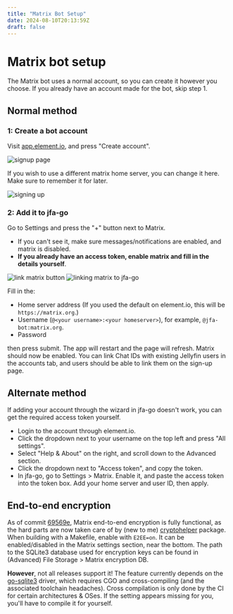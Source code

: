 ```yaml
---
title: "Matrix Bot Setup"
date: 2024-08-10T20:13:59Z
draft: false
---
```


# Matrix bot setup

The Matrix bot uses a normal account, so you can create it however you choose. If you already have an account made for the bot, skip step 1.

## Normal method

### 1: Create a bot account

Visit [app.element.io](https://app.element.io), and press "Create account".

![signup page](/matrix/1.png)

If you wish to use a different matrix home server, you can change it here. Make sure to remember it for later.

![signing up](/matrix/2.png)

### 2: Add it to jfa-go

Go to Settings and press the "+" button next to Matrix.
* If you can't see it, make sure messages/notifications are enabled, and matrix is disabled. 
* **If you already have an access token, enable matrix and fill in the details yourself**.

![link matrix button](/matrix/3.png)
![linking matrix to jfa-go](/matrix/4.png)

Fill in the:
* Home server address (If you used the default on element.io, this will be `https://matrix.org`.)
* Username (`@<your username>:<your homeserver>`), for example, `@jfa-bot:matrix.org`.
* Password

then press submit. The app will restart and the page will refresh. Matrix should now be enabled.
You can link Chat IDs with existing Jellyfin users in the accounts tab, and users should be able to link them on the sign-up page.

## Alternate method

If adding your account through the wizard in jfa-go doesn't work, you can get the required access token yourself. 
* Login to the account through element.io.
* Click the dropdown next to your username on the top left and press "All settings".
* Select "Help & About" on the right, and scroll down to the Advanced section. 
* Click the dropdown next to "Access token", and copy the token.
* In jfa-go, go to Settings > Matrix. Enable it, and paste the access token into the token box. Add your home server and user ID, then apply.

## End-to-end encryption

As of commit [69569e](https://github.com/hrfee/jfa-go/commit/69569e), Matrix end-to-end encryption is fully functional, as the hard parts are now taken care of by (new to me) [cryptohelper](https://pkg.go.dev/maunium.net/go/mautrix/crypto/cryptohelper) package. When building with a Makefile, enable with `E2EE=on`. It can be enabled/disabled in the Matrix settings section, near the bottom. The path to the SQLite3 database used for encryption keys can be found in (Advanced) File Storage > Matrix encryption DB.

**However**, not all releases support it! The feature currently depends on the [go-sqlite3](https://wiki.jfa-go.com/docs/tls/) driver, which requires CGO and cross-compiling (and the associated toolchain headaches). Cross compilation is only done by the CI for certain architectures & OSes. If the setting appears missing for you, you'll have to compile it for yourself.
